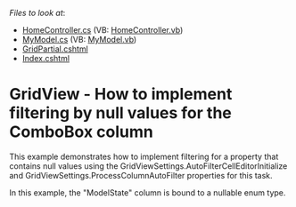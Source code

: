 <!-- default file list -->
*Files to look at*:

* [HomeController.cs](./CS/Q556797/Controllers/HomeController.cs) (VB: [HomeController.vb](./VB/Q556797/Controllers/HomeController.vb))
* [MyModel.cs](./CS/Q556797/Models/MyModel.cs) (VB: [MyModel.vb](./VB/Q556797/Models/MyModel.vb))
* [GridPartial.cshtml](./CS/Q556797/Views/Shared/GridPartial.cshtml)
* [Index.cshtml](./CS/Q556797/Views/Shared/Index.cshtml)
<!-- default file list end -->
# GridView - How to implement filtering by null values for the ComboBox column


<p>This example demonstrates how to implement filtering for a property that contains null values using the GridViewSettings.AutoFilterCellEditorInitialize  and GridViewSettings.ProcessColumnAutoFilter  properties for this task.</p><p>In this example, the "ModelState" column is bound to a nullable enum type.</p>

<br/>


